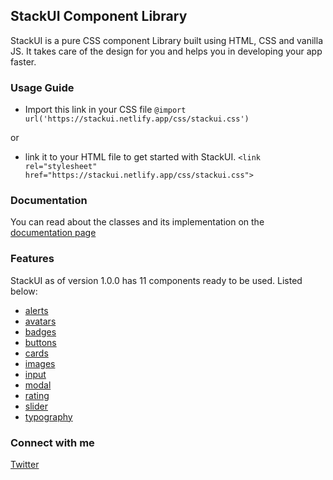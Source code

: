 ## StackUI Component Library

StackUI is a pure CSS component Library built using HTML, CSS and vanilla JS. It takes care of the design for you and helps you in developing your app faster. 

### Usage Guide
- Import this link in your CSS file 
`@import url('https://stackui.netlify.app/css/stackui.css')`

or

- link it to your HTML file to get started with StackUI.
`<link rel="stylesheet" href="https://stackui.netlify.app/css/stackui.css">`

### Documentation

You can read about the classes and its implementation on the [documentation page](https://stackui.netlify.app)

### Features
StackUI as of version 1.0.0 has 11 components ready to be used. Listed below:
- [alerts](https://stackui.netlify.app/documentation.html#alert)
- [avatars](https://stackui.netlify.app/documentation.html#avatar)
- [badges](https://stackui.netlify.app/documentation.html#badge)
- [buttons](https://stackui.netlify.app/documentation.html#button)
- [cards](https://stackui.netlify.app/documentation.html#card)
- [images](https://stackui.netlify.app/documentation.html#image)
- [input](https://stackui.netlify.app/documentation.html#input)
- [modal](https://stackui.netlify.app/documentation.html#modal)
- [rating](https://stackui.netlify.app/documentation.html#rating)
- [slider](https://stackui.netlify.app/documentation.html#slider)
- [typography](https://stackui.netlify.app/documentation.html#typography)

### Connect with me
[Twitter](https://www.twitter.com/eyerahulk)

